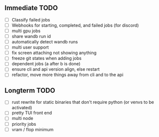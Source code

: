 ## Immediate TODO

- [ ] Classify failed jobs
- [ ] Webhooks for starting, completed, and failed jobs (for discord)
- [ ] multi gpu jobs
- [ ] share wandb run id
- [ ] automatically detect wandb runs
- [ ] multi user support
- [ ] fix screen attaching not showing anything
- [ ] freeze git states when adding jobs
- [ ] dependent jobs (a after b is done)
- [ ] ensure cli and api version align, else restart
- [ ] refactor, move more things away from cli and to the api

## Longterm TODO

- [ ] rust rewrite for static binaries that don't require python (or venvs to be activated)
- [ ] pretty TUI front end
- [ ] multi node
- [ ] priority jobs
- [ ] vram / flop minimum
